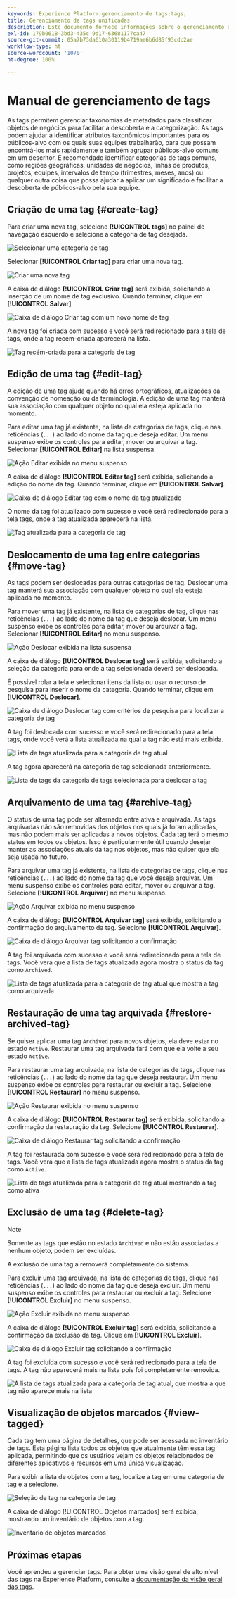 ```yaml
---
keywords: Experience Platform;gerenciamento de tags;tags;
title: Gerenciamento de tags unificadas
description: Este documento fornece informações sobre o gerenciamento de tags unificadas na Adobe Experience Cloud
exl-id: 179b0618-3bd3-435c-9d17-63681177ca47
source-git-commit: 05a7b73da610a30119b4719ae6b6d85f93cdc2ae
workflow-type: ht
source-wordcount: '1070'
ht-degree: 100%

---
```


# Manual de gerenciamento de tags

As tags permitem gerenciar taxonomias de metadados para classificar objetos de negócios para facilitar a descoberta e a categorização. As tags podem ajudar a identificar atributos taxonômicos importantes para os públicos-alvo com os quais suas equipes trabalharão, para que possam encontrá-los mais rapidamente e também agrupar públicos-alvo comuns em um descritor. É recomendado identificar categorias de tags comuns, como regiões geográficas, unidades de negócios, linhas de produtos, projetos, equipes, intervalos de tempo (trimestres, meses, anos) ou qualquer outra coisa que possa ajudar a aplicar um significado e facilitar a descoberta de públicos-alvo pela sua equipe. 

## Criação de uma tag {#create-tag}

Para criar uma nova tag, selecione **[!UICONTROL tags]** no painel de navegação esquerdo e selecione a categoria de tag desejada.

![Selecionar uma categoria de tag](./images/tag-selection.png)

Selecionar **[!UICONTROL Criar tag]** para criar uma nova tag.

![Criar uma nova tag](./images/new-tag.png)

A caixa de diálogo **[!UICONTROL Criar tag]** será exibida, solicitando a inserção de um nome de tag exclusivo. Quando terminar, clique em **[!UICONTROL Salvar]**.

![Caixa de diálogo Criar tag com um novo nome de tag](./images/create-tag-dialog.png)

A nova tag foi criada com sucesso e você será redirecionado para a tela de tags, onde a tag recém-criada aparecerá na lista.

![Tag recém-criada para a categoria de tag](./images/new-tag-listed.png)

## Edição de uma tag {#edit-tag}

A edição de uma tag ajuda quando há erros ortográficos, atualizações da convenção de nomeação ou da terminologia. A edição de uma tag manterá sua associação com qualquer objeto no qual ela esteja aplicada no momento.

Para editar uma tag já existente, na lista de categorias de tags, clique nas reticências (`...`) ao lado do nome da tag que deseja editar. Um menu suspenso exibe os controles para editar, mover ou arquivar a tag. Selecionar **[!UICONTROL Editar]** na lista suspensa.

![Ação Editar exibida no menu suspenso](./images/edit-action.png)

A caixa de diálogo **[!UICONTROL Editar tag]** será exibida, solicitando a edição do nome da tag. Quando terminar, clique em **[!UICONTROL Salvar]**.

![Caixa de diálogo Editar tag com o nome da tag atualizado](./images/edit-dialog.png)

O nome da tag foi atualizado com sucesso e você será redirecionado para a tela tags, onde a tag atualizada aparecerá na lista.

![Tag atualizada para a categoria de tag](./images/updated-tag-listed.png)

## Deslocamento de uma tag entre categorias {#move-tag}

As tags podem ser deslocadas para outras categorias de tag. Deslocar uma tag manterá sua associação com qualquer objeto no qual ela esteja aplicada no momento.

Para mover uma tag já existente, na lista de categorias de tag, clique nas reticências (`...`) ao lado do nome da tag que deseja deslocar. Um menu suspenso exibe os controles para editar, mover ou arquivar a tag. Selecionar **[!UICONTROL Editar]** no menu suspenso.

![Ação Deslocar exibida na lista suspensa](./images/move-action.png)

A caixa de diálogo **[!UICONTROL Deslocar tag]** será exibida, solicitando a seleção da categoria para onde a tag selecionada deverá ser deslocada.

É possível rolar a tela e selecionar itens da lista ou usar o recurso de pesquisa para inserir o nome da categoria. Quando terminar, clique em **[!UICONTROL Deslocar]**.

![Caixa de diálogo Deslocar tag com critérios de pesquisa para localizar a categoria de tag](./images/move-dialog.png)

A tag foi deslocada com sucesso e você será redirecionado para a tela tags, onde você verá a lista atualizada na qual a tag não está mais exibida.

![Lista de tags atualizada para a categoria de tag atual](./images/current-tag-category.png)

A tag agora aparecerá na categoria de tag selecionada anteriormente.

![Lista de tags da categoria de tags selecionada para deslocar a tag](./images/moved-to-tag-category.png)

## Arquivamento de uma tag {#archive-tag}

O status de uma tag pode ser alternado entre ativa e arquivada. As tags arquivadas não são removidas dos objetos nos quais já foram aplicadas, mas não podem mais ser aplicadas a novos objetos. Cada tag terá o mesmo status em todos os objetos. Isso é particularmente útil quando desejar manter as associações atuais da tag nos objetos, mas não quiser que ela seja usada no futuro.

Para arquivar uma tag já existente, na lista de categorias de tags, clique nas reticências (`...`) ao lado do nome da tag que você deseja arquivar. Um menu suspenso exibe os controles para editar, mover ou arquivar a tag. Selecione **[!UICONTROL Arquivar]** no menu suspenso.

![Ação Arquivar exibida no menu suspenso](./images/archive-action.png)

A caixa de diálogo **[!UICONTROL Arquivar tag]** será exibida, solicitando a confirmação do arquivamento da tag. Selecione **[!UICONTROL Arquivar]**.

![Caixa de diálogo Arquivar tag solicitando a confirmação](./images/archive-dialog.png)

A tag foi arquivada com sucesso e você será redirecionado para a tela de tags. Você verá que a lista de tags atualizada agora mostra o status da tag como `Archived`.

![Lista de tags atualizada para a categoria de tag atual que mostra a tag como arquivada](./images/archive-status.png)

## Restauração de uma tag arquivada {#restore-archived-tag}

Se quiser aplicar uma tag `Archived` para novos objetos, ela deve estar no estado `Active`. Restaurar uma tag arquivada fará com que ela volte a seu estado `Active`.

Para restaurar uma tag arquivada, na lista de categorias de tags, clique nas reticências (`...`) ao lado do nome da tag que deseja restaurar. Um menu suspenso exibe os controles para restaurar ou excluir a tag. Selecione **[!UICONTROL Restaurar]** no menu suspenso.

![Ação Restaurar exibida no menu suspenso](./images/restore-action.png)

A caixa de diálogo **[!UICONTROL Restaurar tag]** será exibida, solicitando a confirmação da restauração da tag. Selecione **[!UICONTROL Restaurar]**.

![Caixa de diálogo Restaurar tag solicitando a confirmação](./images/restore-dialog.png)

A tag foi restaurada com sucesso e você será redirecionado para a tela de tags. Você verá que a lista de tags atualizada agora mostra o status da tag como `Active`.

![Lista de tags atualizada para a categoria de tag atual mostrando a tag como ativa](./images/restored-active-status.png)

## Exclusão de uma tag {#delete-tag}

>[!NOTE]
>
>Somente as tags que estão no estado `Archived` e não estão associadas a nenhum objeto, podem ser excluídas.

A exclusão de uma tag a removerá completamente do sistema.

Para excluir uma tag arquivada, na lista de categorias de tags, clique nas reticências (`...`) ao lado do nome da tag que deseja excluir. Um menu suspenso exibe os controles para restaurar ou excluir a tag. Selecione **[!UICONTROL Excluir]** no menu suspenso.

![Ação Excluir exibida no menu suspenso](./images/delete-action.png)

A caixa de diálogo **[!UICONTROL Excluir tag]** será exibida, solicitando a confirmação da exclusão da tag. Clique em **[!UICONTROL Excluir]**.

![Caixa de diálogo Excluir tag solicitando a confirmação](./images/delete-dialog.png)

A tag foi excluída com sucesso e você será redirecionado para a tela de tags. A tag não aparecerá mais na lista pois foi completamente removida.

![A lista de tags atualizada para a categoria de tag atual, que mostra a que tag não aparece mais na lista](./images/deleted-updated-list.png)

## Visualização de objetos marcados {#view-tagged}

Cada tag tem uma página de detalhes, que pode ser acessada no inventário de tags. Esta página lista todos os objetos que atualmente têm essa tag aplicada, permitindo que os usuários vejam os objetos relacionados de diferentes aplicativos e recursos em uma única visualização.

Para exibir a lista de objetos com a tag, localize a tag em uma categoria de tag e a selecione.

![Seleção de tag na categoria de tag](./images/view-tag-selection.png)

A caixa de diálogo [!UICONTROL Objetos marcados] será exibida, mostrando um inventário de objetos com a tag.

![Inventário de objetos marcados](./images/tagged-objects.png)

## Próximas etapas

Você aprendeu a gerenciar tags. Para obter uma visão geral de alto nível das tags na Experience Platform, consulte a [documentação da visão geral das tags](../overview.md).
